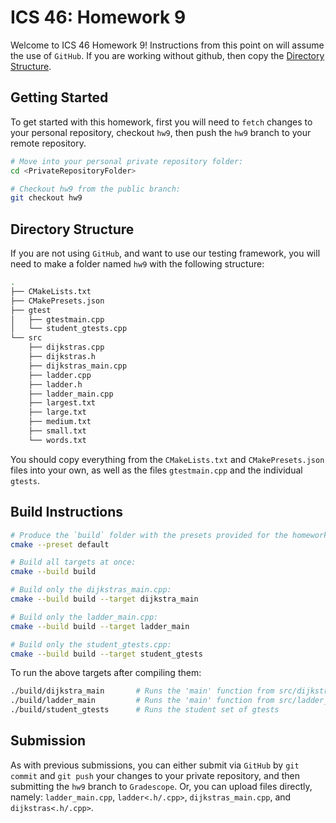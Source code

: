 # ICS 46: Homework 9

Welcome to ICS 46 Homework 9! Instructions from this point on will assume the use of `GitHub`.
If you are working without github, then copy the [Directory Structure](#directory-structure).

## Getting Started

To get started with this homework, first you will need to `fetch` changes to your personal repository,
checkout `hw9`, then push the `hw9` branch to your remote repository.

```bash
# Move into your personal private repository folder:
cd <PrivateRepositoryFolder>

# Checkout hw9 from the public branch:
git checkout hw9
```

## Directory Structure

If you are not using `GitHub`, and want to use our testing framework, you will need to make a folder
named `hw9` with the following structure:

```bash
.
├── CMakeLists.txt
├── CMakePresets.json
├── gtest
│   ├── gtestmain.cpp
│   └── student_gtests.cpp
└── src
    ├── dijkstras.cpp
    ├── dijkstras.h
    ├── dijkstras_main.cpp
    ├── ladder.cpp
    ├── ladder.h
    ├── ladder_main.cpp
    ├── largest.txt
    ├── large.txt
    ├── medium.txt
    ├── small.txt
    └── words.txt
```

You should copy everything from the `CMakeLists.txt` and `CMakePresets.json` files into your own,
as well as the files `gtestmain.cpp` and the individual `gtests`.

## Build Instructions

```bash
# Produce the `build` folder with the presets provided for the homework:
cmake --preset default

# Build all targets at once:
cmake --build build

# Build only the dijkstras_main.cpp:
cmake --build build --target dijkstra_main

# Build only the ladder_main.cpp:
cmake --build build --target ladder_main

# Build only the student_gtests.cpp:
cmake --build build --target student_gtests
```

To run the above targets after compiling them:

```bash
./build/dijkstra_main       # Runs the 'main' function from src/dijkstras_main.cpp
./build/ladder_main         # Runs the 'main' function from src/ladder_main.cpp
./build/student_gtests      # Runs the student set of gtests
```

## Submission

As with previous submissions, you can either submit via `GitHub` by `git commit` and `git push`
your changes to your private repository, and then submitting the `hw9` branch to `Gradescope`. Or,
you can upload files directly, namely: `ladder_main.cpp`, `ladder<.h/.cpp>`, `dijkstras_main.cpp`,
and `dijkstras<.h/.cpp>`.
